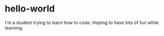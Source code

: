 # hello-world
I'm a student trying to learn how to code. 
Hoping to have lots of fun while learning.
